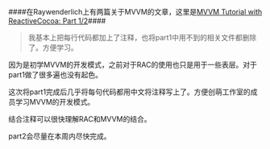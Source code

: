 ####在Raywenderlich上有两篇关于MVVM的文章，这里是[MVVM Tutorial with ReactiveCocoa: Part 1/2](http://www.raywenderlich.com/74106/mvvm-tutorial-with-reactivecocoa-part-1)####

> 我基本上把每行代码都加上了注释，也将part1中用不到的相关文件都删除了。方便学习。

因为是初学MVVM的开发模式，之前对于RAC的使用也只是用于一些表层。对于part1做了很多遍也没有起色。

这次将part1完成后几乎将每句代码都用中文将注释写上了。方便创萌工作室的成员学习MVVM的开发模式。

结合注释可以很快理解RAC和MVVM的结合。

part2会尽量在本周内尽快完成。